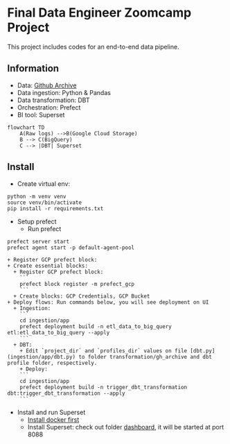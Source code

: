 # Final Data Engineer Zoomcamp Project
This project includes codes for an end-to-end data pipeline.

## Information
- Data: [Github Archive](https://www.gharchive.org/)
- Data ingestion: Python & Pandas
- Data transformation: DBT
- Orchestration: Prefect
- BI tool: Superset

```mermaid
flowchart TD
    A(Raw logs) -->B(Google Cloud Storage)
    B --> C(BigQuery)
    C --> |DBT| Superset
```
## Install

- Create virtual env:
```
python -m venv venv
source venv/bin/activate
pip install -r requirements.txt
```

- Setup prefect
    + Run prefect
```
prefect server start
prefect agent start -p default-agent-pool
```
    + Register GCP prefect block: 
    + Create essential blocks:
      + Register GCP prefect block:
        ```
        prefect block register -m prefect_gcp
        ```
      + Create blocks: GCP Credentials, GCP Bucket
    + Deploy flows: Run commands below, you will see deployment on UI
      + Ingestion:
        ```
        cd ingestion/app
        prefect deployment build -n etl_data_to_big_query etl:etl_data_to_big_query --apply
        ```
      + DBT:
        + Edit `project_dir` and `profiles_dir` values on file [dbt.py](ingestion/app/dbt.py) to folder transformation/gh_archive and dbt profile folder, respectively.
        + Deploy:
        ```
        cd ingestion/app
        prefect deployment build -n trigger_dbt_transformation dbt:trigger_dbt_transformation --apply
        ```

- Install and run Superset
    + [Install docker first](https://docs.docker.com/engine/install/)
    + Install Superset: check out folder [dashboard](dashboard), it will be started at port 8088
  
  
